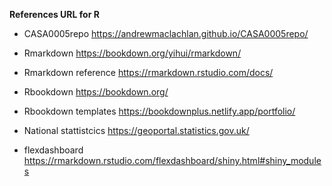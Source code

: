 **References URL for R**
+ CASA0005repo   https://andrewmaclachlan.github.io/CASA0005repo/ <br>
+ Rmarkdown      https://bookdown.org/yihui/rmarkdown/ <br>
+ Rmarkdown reference https://rmarkdown.rstudio.com/docs/ <br>
+ Rbookdown https://bookdown.org/
+ Rbookdown templates https://bookdownplus.netlify.app/portfolio/
+ National stattistcics https://geoportal.statistics.gov.uk/

+ flexdashboard https://rmarkdown.rstudio.com/flexdashboard/shiny.html#shiny_modules

